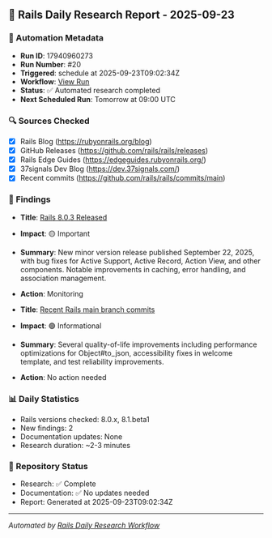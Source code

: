 ## 📅 Rails Daily Research Report - 2025-09-23

### 🤖 Automation Metadata
- **Run ID**: 17940960273
- **Run Number**: #20
- **Triggered**: schedule at 2025-09-23T09:02:34Z
- **Workflow**: [View Run](https://github.com/jeremedia/rails-8-claude-guide/actions/runs/17940960273)
- **Status**: ✅ Automated research completed
- **Next Scheduled Run**: Tomorrow at 09:00 UTC

### 🔍 Sources Checked
- [x] Rails Blog (https://rubyonrails.org/blog)
- [x] GitHub Releases (https://github.com/rails/rails/releases)
- [x] Rails Edge Guides (https://edgeguides.rubyonrails.org/)
- [x] 37signals Dev Blog (https://dev.37signals.com/)
- [x] Recent commits (https://github.com/rails/rails/commits/main)

### 📰 Findings

- **Title**: [Rails 8.0.3 Released](https://rubyonrails.org/blog)
- **Impact**: 🟡 Important
- **Summary**: New minor version release published September 22, 2025, with bug fixes for Active Support, Active Record, Action View, and other components. Notable improvements in caching, error handling, and association management.
- **Action**: Monitoring

- **Title**: [Recent Rails main branch commits](https://github.com/rails/rails/commits/main)
- **Impact**: 🟢 Informational
- **Summary**: Several quality-of-life improvements including performance optimizations for Object#to_json, accessibility fixes in welcome template, and test reliability improvements.
- **Action**: No action needed

### 📊 Daily Statistics
- Rails versions checked: 8.0.x, 8.1.beta1
- New findings: 2
- Documentation updates: None
- Research duration: ~2-3 minutes

### 🔄 Repository Status
- Research: ✅ Complete
- Documentation: ✅ No updates needed
- Report: Generated at 2025-09-23T09:02:34Z

---
*Automated by [Rails Daily Research Workflow](https://github.com/jeremedia/rails-8-claude-guide/blob/main/.github/workflows/rails-daily-research.yml)*